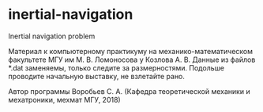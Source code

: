 # inertial-navigation
Inertial navigation problem



Материал к компьютерному практикуму на механико-математическом факультете МГУ им М. В. Ломоносова у Козлова А. В.
Данные из файлов *.dat заменяемы, только следите за размерностями.
Подольше проводите начальную выставку, не взлетайте рано.

Автор программы Воробьев С. А. (Кафедра теоретической механики и мехатроники, мехмат МГУ, 2018)
